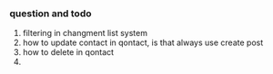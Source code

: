 ### question and todo
1. filtering in changment list system
2. how to update contact in qontact, is that always use create post
3. how to delete in qontact
4. 